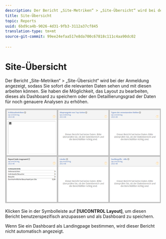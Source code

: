 ```yaml
---
description: Der Bericht „Site-Metriken“ > „Site-Übersicht“ wird bei der Anmeldung angezeigt, sodass Sie sofort die relevanten Daten sehen und mit diesen arbeiten können. Sie haben die Möglichkeit, das Layout zu bearbeiten, dieses als Dashboard zu speichern oder den Detaillierungsgrad der Daten für noch genauere Analysen zu erhöhen.
title: Site-Übersicht
topic: Reports
uuid: 6bd9ca4b-9026-4d31-9fb3-3112a37cf845
translation-type: tm+mt
source-git-commit: 99ee24efaa517e8da700c67818c111c4aa90dc02

---
```



# Site-Übersicht

Der Bericht „Site-Metriken“ &gt; „Site-Übersicht“ wird bei der Anmeldung angezeigt, sodass Sie sofort die relevanten Daten sehen und mit diesen arbeiten können. Sie haben die Möglichkeit, das Layout zu bearbeiten, dieses als Dashboard zu speichern oder den Detaillierungsgrad der Daten für noch genauere Analysen zu erhöhen.

![](assets/site_overview_report.png)

Klicken Sie in der Symbolleiste auf **[!UICONTROL Layout]**, um diesen Bericht benutzerspezifisch anzupassen und als Dashboard zu speichern.

Wenn Sie ein Dashboard als Landingpage bestimmen, wird dieser Bericht nicht automatisch angezeigt.
